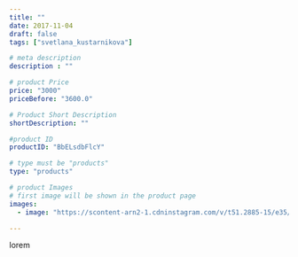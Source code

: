 ```yaml
---
title: ""
date: 2017-11-04
draft: false
tags: ["svetlana_kustarnikova"]

# meta description
description : ""

# product Price
price: "3000"
priceBefore: "3600.0"

# Product Short Description
shortDescription: ""

#product ID
productID: "BbELsdbFlcY"

# type must be "products"
type: "products"

# product Images
# first image will be shown in the product page
images:
  - image: "https://scontent-arn2-1.cdninstagram.com/v/t51.2885-15/e35/23101377_304878073253137_2690290995077054464_n.jpg?se=7&tp=1&_nc_ht=scontent-arn2-1.cdninstagram.com&_nc_cat=101&_nc_ohc=MS912Maza4QAX_T338v&ccb=7-4&oh=cce5c517c2de646a43cad7be96744558&oe=6082DD20&ig_cache_key=MTY0MDQ4NzU5ODAzMTI2MzUxMg%3D%3D.2-ccb7-4"

---
```

lorem

